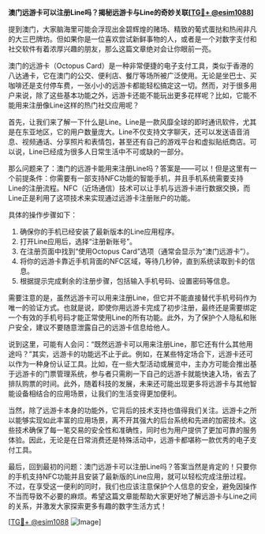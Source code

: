 **澳门远游卡可以注册Line吗？揭秘远游卡与Line的奇妙关联[[TG💪+ @esim1088](https://t.me/s/esim1088)]**

提到澳门，大家脑海里可能会浮现出金碧辉煌的赌场、精致的葡式蛋挞和热闹非凡的大三巴牌坊。但如果你是一位喜欢尝试新鲜事物的人，或者是一个对数字支付和社交软件有着浓厚兴趣的朋友，那么这篇文章绝对会让你眼前一亮。

澳门的远游卡（Octopus Card）是一种非常便捷的电子支付工具，类似于香港的八达通卡，它在澳门的公交、便利店、餐厅等场所被广泛使用。无论是坐巴士、买咖啡还是支付停车费，一张小小的远游卡都能轻松搞定这一切。然而，对于很多用户来说，除了这些基本功能之外，远游卡还能不能玩出更多花样呢？比如，它能不能用来注册像Line这样的热门社交应用呢？

首先，让我们来了解一下什么是Line。Line是一款风靡全球的即时通讯软件，尤其是在东亚地区，它的用户数量庞大。Line不仅支持文字聊天，还可以发送语音消息、视频通话、分享照片和表情包，甚至还有自己的游戏平台和虚拟贴纸商店。可以说，Line已经成为很多人日常生活中不可或缺的一部分。

那么问题来了：澳门的远游卡能用来注册Line吗？答案是——可以！但是这里有一个前提条件：你需要有一部支持NFC功能的智能手机，并且手机系统需要支持Line的注册流程。NFC（近场通信）技术可以让手机与远游卡进行数据交换，而Line正是利用了这项技术来实现通过远游卡注册账户的功能。

具体的操作步骤如下：
1. 确保你的手机已经安装了最新版本的Line应用程序。
2. 打开Line应用后，选择“注册新账号”。
3. 在注册页面中找到“使用Octopus Card”选项（通常会显示为“澳门远游卡”）。
4. 将你的远游卡靠近手机背面的NFC区域，等待几秒钟，直到系统读取到卡的信息。
5. 根据提示完成剩余的注册步骤，包括输入手机号码、设置密码等信息。

需要注意的是，虽然远游卡可以用来注册Line，但它并不能直接替代手机号码作为唯一的验证方式。也就是说，即使你用远游卡完成了初步注册，最终还是需要绑定一个有效的手机号码才能正常使用Line的所有功能。此外，为了保护个人隐私和账户安全，建议不要随意泄露自己的远游卡信息给他人。

说到这里，可能有人会问：“既然远游卡可以用来注册Line，那它还有什么其他用途吗？”其实，远游卡的功能远不止于此。例如，在某些特定场合下，远游卡还可以作为一种身份认证工具。比如，在一些大型活动或展览中，主办方可能会推出基于远游卡的门票管理系统，参与者只需刷一下自己的远游卡就能快速入场，省去了排队购票的时间。此外，随着科技的发展，未来还可能出现更多将远游卡与其他智能设备相结合的应用场景，让我们的生活变得更加便利。

当然，除了远游卡本身的功能外，它背后的技术支持也值得我们关注。远游卡之所以能够实现如此丰富的应用场景，离不开其强大的后台系统和先进的加密技术。这些技术确保了每一笔交易的安全性和准确性，同时也为用户提供了更加可靠的服务体验。因此，无论是在日常消费还是特殊活动中，远游卡都堪称一款优秀的电子支付工具。

最后，回到最初的问题：澳门远游卡可以注册Line吗？答案当然是肯定的！只要你的手机支持NFC功能并且安装了最新版的Line应用，就可以轻松完成注册过程。不过，在享受这一便利的同时，我们也应该注意保护个人信息的安全，避免因操作不当而导致不必要的麻烦。希望这篇文章能帮助大家更好地了解远游卡与Line之间的关系，并激发大家探索更多有趣的数字生活方式！

[[TG💪+ @esim1088](https://t.me/s/esim1088) ![Image](https://i.postimg.cc/4NQfJmqS/Snipaste-2025-05-13-00-14-12.png)]